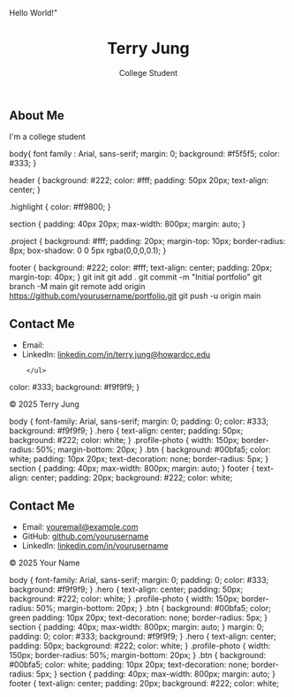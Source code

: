 Hello World!"
<DOCTYPE html>
<html lang="en">
</head>
<meta charset= UTF-8>
<meta name= "viewpoint" content="width=device-width, initial-scale=1.0" />
  <title>My Portfolio</title>
  <link rel="stylesheet" href="style.css" />
</head>
<body>
  <header>
    <h1> <span class="highlight">Terry Jung</span></h1>
    <p>College Student<p>
  </header>

  <section id="about">
    <h2>About Me</h2>
    <p>
      I'm a college student
    </p>
  </section>
 </footer>
 <body>
  <html>
   body{
   font family : Arial, sans-serif;
  margin: 0;
  background: #f5f5f5;
  color: #333;
}

header {
  background: #222;
  color: #fff;
  padding: 50px 20px;
  text-align: center;
}

.highlight {
  color: #ff9800;
}

section {
  padding: 40px 20px;
  max-width: 800px;
  margin: auto;
}

.project {
  background: #fff;
  padding: 20px;
  margin-top: 10px;
  border-radius: 8px;
  box-shadow: 0 0 5px rgba(0,0,0,0.1);
}

footer {
  background: #222;
  color: #fff;
  text-align: center;
  padding: 20px;
  margin-top: 40px;
  }
  git init
git add .
git commit -m "Initial portfolio"
git branch -M main
git remote add origin https://github.com/yourusername/portfolio.git
git push -u origin main

  </html>
 </body>
  <!-- Contact Section -->
  <section id="contact">
    <h2>Contact Me</h2>
    <ul>
      <li>Email: <a href="mailto:TerryJJung@outlook.com/a></li>
      <li>GitHub: <a href="https://github.com/terryjunggithub.io"></a></li>
      <li>LinkedIn: <a href="https://linkedin.com/in/yourusername">linkedin.com/in/terry.jung@howardcc.edu</a></li>
     
     </ul>
  </section>

  
  color: #333;
  background: #f9f9f9;
}
</section>
<footer>
<p>© 2025 Terry Jung</p>
</footer>
</body>
</html>
body {
  font-family: Arial, sans-serif;
  margin: 0;
  padding: 0;
  color: #333;
  background: #f9f9f9;
}
.hero {
  text-align: center;
  padding: 50px;
  background: #222;
  color: white;
}
.profile-photo {
 width: 150px;
  border-radius: 50%;
  margin-bottom: 20px;
}
.btn {
  background: #00bfa5;
  color: white;
  padding: 10px 20px;
  text-decoration: none;
  border-radius: 5px;
}
section {
  padding: 40px;
  max-width: 800px;
  margin: auto;
}
footer {
  text-align: center;
  padding: 20px;
  background: #222;
  color: white;
    <!-- Contact Section -->
  <section id="contact">
    <h2>Contact Me</h2>
    <ul>
      <li>Email: <a href="mailto:youremail@example.com">youremail@example.com</a></li>
      <li>GitHub: <a href="https://github.com/yourusername">github.com/yourusername</a></li>
      <li>LinkedIn: <a href="https://linkedin.com/in/yourusername">linkedin.com/in/yourusername</a></li>
     </ul>
  </section>
 <footer>
 <p>© 2025 Your Name</p>
</footer>
 body {
font-family: Arial, sans-serif;
margin: 0;
padding: 0;
color: #333;
background: #f9f9f9;
}
.hero {
text-align: center;
padding: 50px;
background: #222;
color: white;
}
.profile-photo {
  width: 150px;
border-radius: 50%;
margin-bottom: 20px;
}
.btn {
background: #00bfa5;
color; green
padding: 10px 20px;
text-decoration: none;
border-radius: 5px;
}
section {
padding: 40px;
max-width: 800px;
margin: auto;
}
margin: 0;
 padding: 0;
color: #333;
background: #f9f9f9;
}
.hero {
text-align: center;
padding: 50px;
background: #222;
color: white;
}
.profile-photo {
  width: 150px;
  border-radius: 50%;
  margin-bottom: 20px;
}
.btn {
  background: #00bfa5;
  color: white;
  padding: 10px 20px;
  text-decoration: none;
  border-radius: 5px;
}
section {
padding: 40px;
max-width: 800px;
margin: auto;
}
footer {
text-align: center;
padding: 20px;
background: #222;
color: white;
<a  href=link resume.pdf" download
  Final Resume.pdf
<body>
</html>










